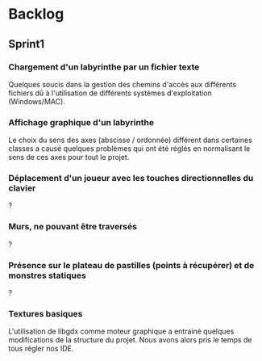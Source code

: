 # Backlog  

## Sprint1

### Chargement d'un labyrinthe par un fichier texte

Quelques soucis dans la gestion des chemins d'accès aux différents fichiers dû à l'utilisation de 
différents systèmes d'exploitation (Windows/MAC).

### Affichage graphique d'un labyrinthe

Le choix du sens des axes (abscisse / ordonnée) différent dans certaines classes a causé quelques problèmes qui
ont été réglés en normalisant le sens de ces axes pour tout le projet.


### Déplacement d'un joueur avec les touches directionnelles du clavier 

?

### Murs, ne pouvant être traversés

?

### Présence sur le plateau de pastilles (points à récupérer) et de monstres statiques

?

### Textures basiques

L'utilisation de libgdx comme moteur graphique a entrainé quelques modifications de la structure du projet.
Nous avons alors pris le temps de tous régler nos IDE.

